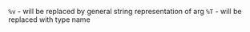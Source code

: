 `%v` - will be replaced by general string representation of arg
`%T` - will be replaced with type name

